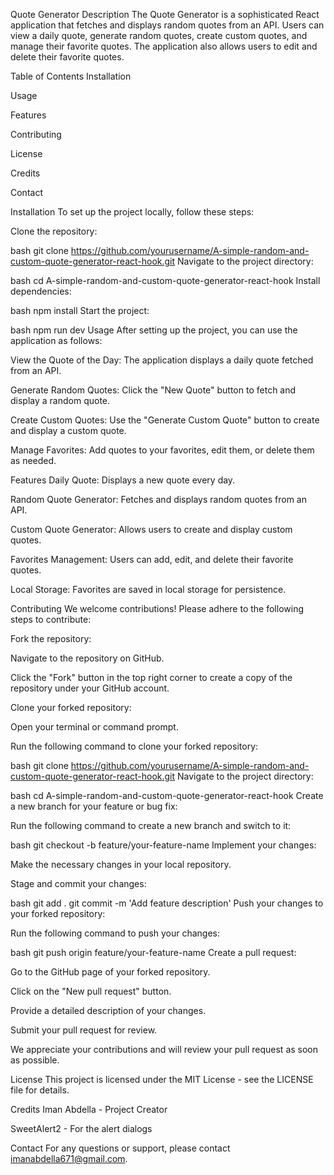 Quote Generator
Description
The Quote Generator is a sophisticated React application that fetches and displays random quotes from an API. Users can view a daily quote, generate random quotes, create custom quotes, and manage their favorite quotes. The application also allows users to edit and delete their favorite quotes.

Table of Contents
Installation

Usage

Features

Contributing

License

Credits

Contact

Installation
To set up the project locally, follow these steps:

Clone the repository:

bash
git clone https://github.com/yourusername/A-simple-random-and-custom-quote-generator-react-hook.git
Navigate to the project directory:

bash
cd A-simple-random-and-custom-quote-generator-react-hook
Install dependencies:

bash
npm install
Start the project:

bash
npm run dev
Usage
After setting up the project, you can use the application as follows:

View the Quote of the Day: The application displays a daily quote fetched from an API.

Generate Random Quotes: Click the "New Quote" button to fetch and display a random quote.

Create Custom Quotes: Use the "Generate Custom Quote" button to create and display a custom quote.

Manage Favorites: Add quotes to your favorites, edit them, or delete them as needed.

Features
Daily Quote: Displays a new quote every day.

Random Quote Generator: Fetches and displays random quotes from an API.

Custom Quote Generator: Allows users to create and display custom quotes.

Favorites Management: Users can add, edit, and delete their favorite quotes.

Local Storage: Favorites are saved in local storage for persistence.

Contributing
We welcome contributions! Please adhere to the following steps to contribute:

Fork the repository:

Navigate to the repository on GitHub.

Click the "Fork" button in the top right corner to create a copy of the repository under your GitHub account.

Clone your forked repository:

Open your terminal or command prompt.

Run the following command to clone your forked repository:

bash
git clone https://github.com/yourusername/A-simple-random-and-custom-quote-generator-react-hook.git
Navigate to the project directory:

bash
cd A-simple-random-and-custom-quote-generator-react-hook
Create a new branch for your feature or bug fix:

Run the following command to create a new branch and switch to it:

bash
git checkout -b feature/your-feature-name
Implement your changes:

Make the necessary changes in your local repository.

Stage and commit your changes:

bash
git add .
git commit -m 'Add feature description'
Push your changes to your forked repository:

Run the following command to push your changes:

bash
git push origin feature/your-feature-name
Create a pull request:

Go to the GitHub page of your forked repository.

Click on the "New pull request" button.

Provide a detailed description of your changes.

Submit your pull request for review.

We appreciate your contributions and will review your pull request as soon as possible.

License
This project is licensed under the MIT License - see the LICENSE file for details.

Credits
Iman Abdella - Project Creator

SweetAlert2 - For the alert dialogs

Contact
For any questions or support, please contact imanabdella671@gmail.com.
